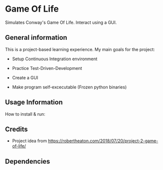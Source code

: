 # Game Of Life

Simulates Conway's Game Of Life. Interact using a GUI.

## General information

This is a project-based learning experience. My main goals for the project:

- Setup Continuous Integration environment

- Practice Test-Driven-Development

- Create a GUI 

- Make program self-excecutable (Frozen python binaries)

## Usage Information

How to install & run:

## Credits

- Project idea from https://robertheaton.com/2018/07/20/project-2-game-of-life/ 

## Dependencies